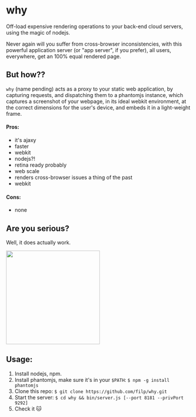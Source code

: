 # why

Off-load expensive rendering operations to your back-end cloud servers,
using the magic of nodejs.

Never again will you suffer from cross-browser inconsistencies, with
this powerful application server (or "app server", if you prefer), all
users, everywhere, get an 100% equal rendered page.

## But how??

`why` (name pending) acts as a proxy to your static web application, by
capturing requests, and dispatching them to a phantomjs instance, which
captures a screenshot of your webpage, in its ideal webkit environment,
at the correct dimensions for the user's device, and embeds it in a light-weight
frame.

#### Pros:
- it's ajaxy
- faster
- webkit
- nodejs?!
- retina ready probably
- web scale
- renders cross-browser issues a thing of the past
- webkit

#### Cons:
- none

## Are you serious?

Well, it does actually work.

<img src="http://i.imgur.com/GYeamse.gif" width="256">

## Usage:

1. Install nodejs, npm.
2. Install phantomjs, make sure it's in your `$PATH`: `$ npm -g install phantomjs`
3. Clone this repo: `$ git clone https://github.com/filp/why.git`
4. Start the server: `$ cd why && bin/server.js [--port 8181 --privPort 9292]`
5. Check it :cat:
